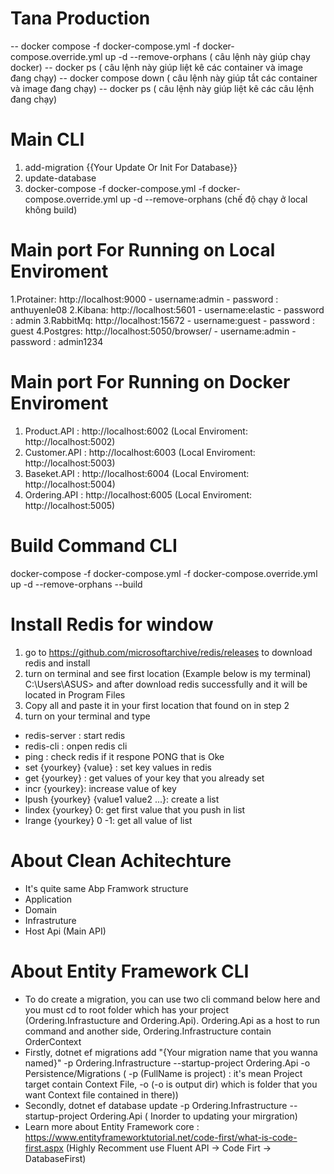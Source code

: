 ﻿# Tana Production
-- docker compose -f docker-compose.yml -f docker-compose.override.yml up -d --remove-orphans
( câu lệnh này giúp chạy docker)
-- docker ps
( câu lệnh này giúp liệt kê các container và image đang chạy)
-- docker compose down
( câu lệnh này giúp tắt  các container và image đang chạy)
-- docker ps ( câu lệnh này giúp liệt kê các câu lệnh đang chạy)

# Main CLI
1. add-migration {{Your Update Or Init For Database}}
2. update-database 
3. docker-compose -f docker-compose.yml -f docker-compose.override.yml up -d --remove-orphans (chế độ chạy ở local không build)

# Main port For Running on Local Enviroment
1.Protainer: http://localhost:9000 - username:admin - password : anthuyenle08
2.Kibana: http://localhost:5601 - username:elastic - password : admin
3.RabbitMq: http://localhost:15672 - username:guest - password : guest
4.Postgres: http://localhost:5050/browser/ - username:admin - password : admin1234

# Main port For Running on Docker Enviroment
1. Product.API : http://localhost:6002 (Local Enviroment: http://localhost:5002)
2. Customer.API : http://localhost:6003 (Local Enviroment: http://localhost:5003)
3. Baseket.API : http://localhost:6004 (Local Enviroment: http://localhost:5004)
4. Ordering.API : http://localhost:6005 (Local Enviroment: http://localhost:5005)

# Build Command CLI
docker-compose -f docker-compose.yml -f docker-compose.override.yml up -d --remove-orphans --build

# Install Redis for window
1. go to https://github.com/microsoftarchive/redis/releases to download redis and install
2. turn on terminal and see first location (Example below is my terminal)
C:\Users\ASUS>
and after download redis successfully and it will be located in Program Files
3. Copy all and paste it in your first location that found on in step 2
4. turn on your terminal and type
+ redis-server : start redis
+ redis-cli : onpen redis cli
+ ping : check redis if it respone PONG that is Oke
+ set {yourkey} {value} : set key values in redis
+ get {yourkey} : get values of your key that you already set
+ incr {yourkey}: increase value of key
+ lpush {yourkey} {value1 value2 ...}: create a list 
+ lindex {yourkey} 0: get first value that you push in list
+ lrange {yourkey} 0 -1: get all value of list

# About Clean Achitechture
- It's quite same Abp Framwork structure 
- Application 
- Domain 
- Infrastruture 
- Host Api (Main API) 

# About Entity Framework CLI
- To do create a migration, you can use two cli command below here and you must cd to root folder which has your project (Ordering.Infrastucture and Ordering.Api). Ordering.Api as a host to run command and another side, Ordering.Infrastructure contain OrderContext
- Firstly, dotnet ef migrations add "{Your migration name that you wanna named}" -p Ordering.Infrastructure --startup-project Ordering.Api -o Persistence/Migrations ( -p (FullName is project) : it's mean Project target contain Context File, -o (-o is output dir) which is folder that you want Context file contained in there))
- Secondly, dotnet ef database update -p Ordering.Infrastructure --startup-project Ordering.Api ( Inorder to updating your mirgration)
- Learn more about Entity Framework core : https://www.entityframeworktutorial.net/code-first/what-is-code-first.aspx (Highly Recomment use Fluent API -> Code Firt -> DatabaseFirst)
